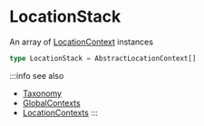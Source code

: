 # LocationStack

An array of [LocationContext](/taxonomy/location-contexts/overview.md) instances

```typescript jsx
type LocationStack = AbstractLocationContext[]
```

:::info see also
- [Taxonomy](/taxonomy/overview.md)
- [GlobalContexts](/taxonomy/global-contexts/overview.md)
- [LocationContexts](/taxonomy/global-contexts/overview.md)
:::
